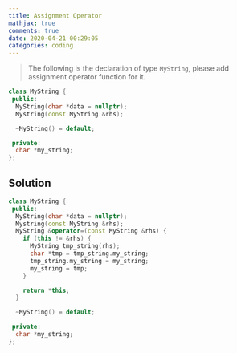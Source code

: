 ```yaml
---
title: Assignment Operator
mathjax: true
comments: true
date: 2020-04-21 00:29:05
categories: coding
---
```

> The following is the declaration of type `MyString`, please add assignment operator function for it.

```c++
class MyString {
 public:
  MyString(char *data = nullptr);
  Mystring(const MyString &rhs);

  ~MyString() = default;

 private:
  char *my_string;
};
```

## Solution

```c++
class MyString {
 public:
  MyString(char *data = nullptr);
  Mystring(const MyString &rhs);
  MyString &operator=(const MyString &rhs) {
    if (this != &rhs) {
      MyString tmp_string(rhs);
      char *tmp = tmp_string.my_string;
      tmp_string.my_string = my_string;
      my_string = tmp;
    }

    return *this;
  }

  ~MyString() = default;

 private:
  char *my_string;
};
```
